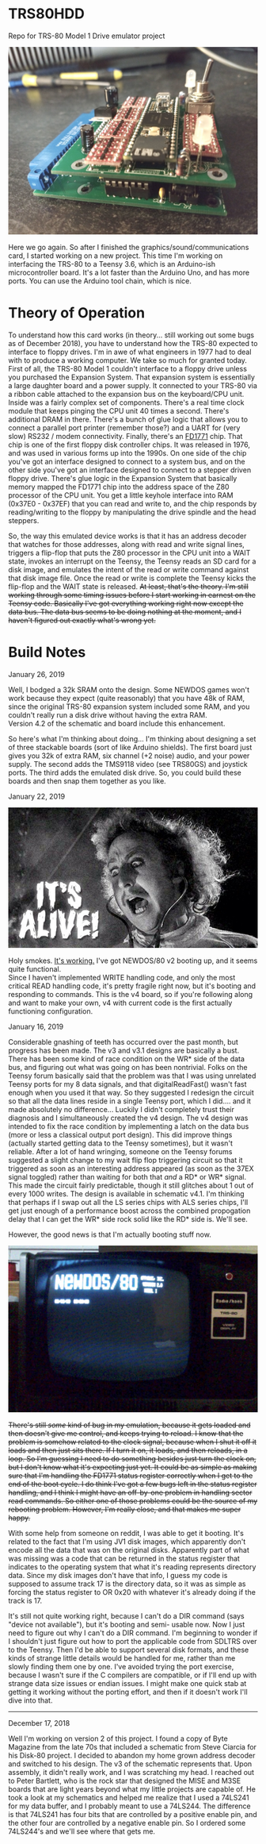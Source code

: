 # TRS80HDD
Repo for TRS-80 Model 1 Drive emulator project


![Version 4.1 of PCB](/img/TRS80HDD_v4.1.jpg?raw=true "Version 4.1 of PCB")

Here we go again.  So after I finished the graphics/sound/communications card, I started working on a new
project.  This time I'm working on interfacing the TRS-80 to a Teensy 3.6, which is an Arduino-ish microcontroller 
board.  It's a lot faster than the Arduino Uno, and has more ports.  You can use the Arduino tool chain, which is 
nice. 

Theory of Operation
===================

To understand how this card works (in theory... still working out some bugs as of December 2018), you have to 
understand how the TRS-80 expected to interface to floppy drives.  I'm in awe of what engineers in 1977 had to 
deal with to produce a working computer.  We take so much for granted today.  First of all, the TRS-80 Model 1
couldn't interface to a floppy drive unless you purchased the Expansion System.  That expansion system is 
essentially a large daughter board and a power supply.  It connected to your TRS-80 via a ribbon cable attached 
to the expansion bus on the keyboard/CPU unit.  Inside was a fairly complex set of components.  There's a real time
clock module that keeps pinging the CPU unit 40 times a second.  There's additional DRAM in there.  There's a bunch
of glue logic that allows you to connect a parallel port printer (remember those?) and a UART for (very slow) 
RS232 / modem connectivity.  Finally, there's an [FD1771](https://en.wikipedia.org/wiki/Western_Digital_FD1771) chip.
That chip is one of the first floppy disk controller chips.  It was released in 1976, and was used in various forms 
up into the 1990s.  On one side of the chip you've got an interface designed to connect to a system bus, and on the 
other side you've got an interface designed to connect to a stepper driven floppy drive.  There's glue logic in the 
Expansion System that basically memory mapped the FD1771 chip into the address space of the Z80 processor of the 
CPU unit.  You get a little keyhole interface into RAM (0x37E0 - 0x37EF) that you can read and write to, and the chip 
responds by reading/writing to the floppy by manipulating the drive spindle and the head steppers.

So, the way this emulated device works is that it has an address decoder that watches for those addresses, along with 
read and write signal lines, triggers a flip-flop that puts the Z80 processor in the CPU unit into a WAIT state, 
invokes an interrupt on the Teensy, the Teensy reads an SD card for a disk image, and emulates the intent of the 
read or write command against that disk image file.  Once the read or write is complete the Teensy kicks the flip-flop 
and the WAIT state is released.  ~~At least, that's the theory.  I'm still working through some timing issues before 
I start working in earnest on the Teensy code.  Basically I've got everything working right now except the data bus.
The data bus seems to be doing nothing at the moment, and I haven't figured out exactly what's wrong yet.~~

Build Notes
===========

January 26, 2019

Well, I bodged a 32k SRAM onto the design.  Some NEWDOS games won't work because they expect (quite reasonably) that you have 48k of RAM,
since the original TRS-80 expansion system included some RAM, and you couldn't really run a disk drive without having the extra RAM.  
Version 4.2 of the schematic and board include this enhancement.

So here's what I'm thinking about doing... I'm thinking about designing a set of three stackable boards (sort of like Arduino shields).  The 
first board just gives you 32k of extra RAM, six channel (+2 noise) audio, and your power supply.  The second adds the TMS9118 video 
(see TRS80GS) and joystick ports. The third adds the emulated disk drive.  So, you could build these boards and then snap them together as you like.


January 22, 2019

![It's Alive!](/img/its-alive.jpg?raw=true "It's Alive!")

Holy smokes.  [It's working.](https://www.youtube.com/watch?v=pcdh7HSC1nE)  I've got NEWDOS/80 v2 booting up, and it seems quite functional.  
Since I haven't implemented WRITE handling code, and only the most critical READ handling code, it's pretty fragile right now, but it's booting 
and responding to commands.  This is the v4 board, so if you're following along and want to make your own, v4 with current code is the first 
actually functioning configuration.  


January 16, 2019

Considerable gnashing of teeth has occurred over the past month, but progress has been made.  The v3 and v3.1 designs 
are basically a bust.  There has been some kind of race condition on the WR* side of the data bus, and figuring out what
was going on has been nontrivial.  Folks on the Teensy forum basically said that the problem was that I was using 
unrelated Teensy ports for my 8 data signals, and that digitalReadFast() wasn't fast enough when you used it that way.
So they suggested I redesign the circuit so that all the data lines reside in a single Teensy port, which I did....
and it made absolutely no difference... Luckily I didn't completely trust their diagnosis and I simultaneously created the 
v4 design.  The v4 design was intended to fix the race condition by implementing a latch on the 
data bus (more or less a classical output port design).  This did improve things (actually started getting data to the 
Teensy sometimes), but it wasn't reliable.  After a lot of hand wringing, someone on the Teensy forums suggested a slight 
change to my wait flip flop triggering circuit so that it triggered as soon as an interesting address appeared (as soon 
as the 37EX signal toggled) rather than waiting for both that *and* a RD* or WR* signal.  This made the circuit fairly 
predictable, though it still glitches about 1 out of every 1000 writes.  The design is available in schematic v4.1.
I'm thinking that perhaps if I swap out all the LS series chips with ALS series chips, I'll get just enough of a 
performance boost across the combined propogation delay that I can get the WR* side rock solid like the RD* side is.  We'll
see.

However, the good news is that I'm actually booting stuff now.

![NEWDOS screen shot](/img/NewDosScreenShot.jpg?raw=true "Screen Shot")

~~There's still *some* kind of bug in my emulation, because it gets loaded and then doesn't give me control, and keeps 
trying to reload.  I know that the problem is somehow related to the clock signal, because when I shut it off it loads and
then just sits there.  If I turn it on, it loads, and then reloads, in a loop.  So I'm guessing I need to do something 
besides just turn the clock on, but I don't know what it's expecting just yet.  It could be as simple as making sure that
I'm handling the FD1771 status register correctly when I get to the end of the boot cycle.  I do think I've got a few bugs left 
in the status register handling, and I think I might have an off-by-one problem in handling sector read commands.  So either 
one of those problems could be the source of my rebooting problem.  However, I'm really close, and that makes me super happy.~~

With some help from someone on reddit, I was able to get it booting.  It's related to the fact that I'm using JV1 disk images, 
which apparently don't encode all the data that was on the original disks.  Apparently part of what was missing was a code that 
can be returned in the status register that indicates to the operating system that what it's reading represents directory data.
Since my disk images don't have that info, I guess my code is supposed to assume track 17 is the directory data, so it was 
as simple as forcing the status register to OR 0x20 with whatever it's already doing if the track is 17.

It's still not quite working right, because I can't do a DIR command (says "device not available"), but it's booting and semi-
usable now.  Now I just need to figure out why I can't do a DIR command.  I'm beginning to wonder if I shouldn't just figure 
out how to port the applicable code from SDLTRS over to the Teensy.  Then I'd be able to support several disk formats, and 
these kinds of strange little details would be handled for me, rather than me slowly finding them one by one.  I've avoided 
trying the port exercise, because I wasn't sure if the C compilers are compatible, or if I'll end up with strange data size 
issues or endian issues.  I might make one quick stab at getting it working without the porting effort, and then if it doesn't
work I'll dive into that.

--------------------------------------------------------


December 17, 2018

Well I'm working on version 2 of this project.  I found a copy of Byte Magazine from the late 70s that included a 
schematic from Steve Ciarcia for his Disk-80 project.  I decided to abandon my home grown address decoder and 
switched to his design.  The v3 of the schematic represents that.  Upon assembly, it didn't really work, and I 
was scratching my head.  I reached out to Peter Bartlett, who is the rock star that designed the MISE and M3SE 
boards that are light years beyond what my little projects are capable of.  He took a look at my schematics and 
helped me realize that I used a 74LS241 for my data buffer, and I probably meant to use a 74LS244.  The difference 
is that 74LS241 has four bits that are controlled by a positive enable pin, and the other four are controlled by 
a negative enable pin.  So I ordered some 74LS244's and we'll see where that gets me.
